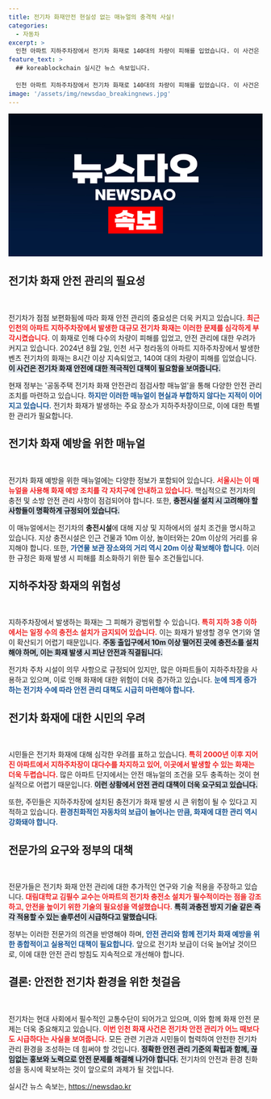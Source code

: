 ```yaml
---
title: 전기차 화재안전 현실성 없는 매뉴얼의 충격적 사실!
categories:
  - 자동차
excerpt: >
  인천 아파트 지하주차장에서 전기차 화재로 140대의 차량이 피해를 입었습니다. 이 사건은 정부의 전기차 화재 안전 관리 매뉴얼의 현실성 부족을 드러내며, 주차장 화재 예방을 위한 획기적 대책이 시급하다는 목소리가 커지고 있습니다.
feature_text: >
  ## koreablockchain 실시간 뉴스 속보입니다.

  인천 아파트 지하주차장에서 전기차 화재로 140대의 차량이 피해를 입었습니다. 이 사건은 정부의 전기차 화재 안전 관리 매뉴얼의 현실성 부족을 드러내며, 주차장 화재 예방을 위한 획기적 대책이 시급하다는 목소리가 커지고 있습니다.
image: '/assets/img/newsdao_breakingnews.jpg'
---
```


<p><img src="/assets/img/newsdao_breakingnews.jpg" alt="koreablockchain 속보" /></p>

<h2 data-ke-size="size26">전기차 화재 안전 관리의 필요성</h2>

<p data-ke-size="size16">&nbsp;</p>

<p>전기차가 점점 보편화됨에 따라 화재 안전 관리의 중요성은 더욱 커지고 있습니다. <b><span style="color: #ee2323;">최근 인천의 아파트 지하주차장에서 발생한 대규모 전기차 화재는 이러한 문제를 심각하게 부각시켰습니다.</span></b> 이 화재로 인해 다수의 차량이 피해를 입었고, 안전 관리에 대한 우려가 커지고 있습니다. 2024년 8월 2일, 인천 서구 청라동의 아파트 지하주차장에서 발생한 벤츠 전기차의 화재는 8시간 이상 지속되었고, 140여 대의 차량이 피해를 입었습니다. <b><span style="background-color: #21538527;">이 사건은 전기차 화재 안전에 대한 적극적인 대책이 필요함을 보여줍니다.</span></b></p>

<p>현재 정부는 '공동주택 전기차 화재 안전관리 점검사항 매뉴얼'을 통해 다양한 안전 관리 조치를 마련하고 있습니다. <b><span style="color: #1a5490;">하지만 이러한 매뉴얼이 현실과 부합하지 않다는 지적이 이어지고 있습니다.</span></b> 전기차 화재가 발생하는 주요 장소가 지하주차장이므로, 이에 대한 특별한 관리가 필요합니다.</p>

<h2 data-ke-size="size26">전기차 화재 예방을 위한 매뉴얼</h2>

<p data-ke-size="size16">&nbsp;</p>

<p>전기차 화재 예방을 위한 매뉴얼에는 다양한 정보가 포함되어 있습니다. <b><span style="color: #ee2323;">서울시는 이 매뉴얼을 사용해 화재 예방 조치를 각 자치구에 안내하고 있습니다.</span></b> 핵심적으로 전기차의 충전 및 소방 안전 관리 사항이 점검되어야 합니다. 또한, <b><span style="background-color: #21538527;">충전시설 설치 시 고려해야 할 사항들이 명확하게 규정되어 있습니다.</span></b></p>

<p>이 매뉴얼에서는 전기차의 <b>충전시설</b>에 대해 지상 및 지하에서의 설치 조건을 명시하고 있습니다. 지상 충전시설은 인근 건물과 10m 이상, 놀이터와는 20m 이상의 거리를 유지해야 합니다. 또한, <b><span style="color: #1a5490;">가연물 보관 장소와의 거리 역시 20m 이상 확보해야 합니다.</span></b> 이러한 규정은 화재 발생 시 피해를 최소화하기 위한 필수 조건들입니다.</p>

<h2 data-ke-size="size26">지하주차장 화재의 위험성</h2>

<p data-ke-size="size16">&nbsp;</p>

<p>지하주차장에서 발생하는 화재는 그 피해가 광범위할 수 있습니다. <b><span style="color: #ee2323;">특히 지하 3층 이하에서는 일정 수의 충전소 설치가 금지되어 있습니다.</span></b> 이는 화재가 발생할 경우 연기와 열이 확산되기 어렵기 때문입니다. <b><span style="background-color: #21538527;">주동 출입구에서 10m 이상 떨어진 곳에 충전소를 설치해야 하며, 이는 화재 발생 시 피난 안전과 직결됩니다.</span></b></p>

<p>전기차 주차 시설이 의무 사항으로 규정되어 있지만, 많은 아파트들이 지하주차장을 사용하고 있으며, 이로 인해 화재에 대한 위험이 더욱 증가하고 있습니다. <b><span style="color: #1a5490;">눈에 띄게 증가하는 전기차 수에 따라 안전 관리 대책도 시급히 마련해야 합니다.</span></b></p>

<h2 data-ke-size="size26">전기차 화재에 대한 시민의 우려</h2>

<p data-ke-size="size16">&nbsp;</p>

<p>시민들은 전기차 화재에 대해 심각한 우려를 표하고 있습니다. <b><span style="color: #ee2323;">특히 2000년 이후 지어진 아파트에서 지하주차장이 대다수를 차지하고 있어, 이곳에서 발생할 수 있는 화재는 더욱 두렵습니다.</span></b> 많은 아파트 단지에서는 안전 매뉴얼의 조건을 모두 충족하는 것이 현실적으로 어렵기 때문입니다. <b><span style="background-color: #21538527;">이런 상황에서 안전 관리 대책이 더욱 요구되고 있습니다.</span></b></p>

<p>또한, 주민들은 지하주차장에 설치된 충전기가 화재 발생 시 큰 위험이 될 수 있다고 지적하고 있습니다. <b><span style="color: #1a5490;">환경친화적인 자동차의 보급이 늘어나는 만큼, 화재에 대한 관리 역시 강화돼야 합니다.</span></b></p>

<h2 data-ke-size="size26">전문가의 요구와 정부의 대책</h2>

<p data-ke-size="size16">&nbsp;</p>

<p>전문가들은 전기차 화재 안전 관리에 대한 추가적인 연구와 기술 적용을 주장하고 있습니다. <b><span style="color: #ee2323;">대림대학교 김필수 교수는 아파트의 전기차 충전소 설치가 필수적이라는 점을 강조하고, 안전을 높이기 위한 기술의 필요성을 역설했습니다.</span></b> <b><span style="background-color: #21538527;">특히 과충전 방지 기술 같은 즉각 적용할 수 있는 솔루션이 시급하다고 말했습니다.</span></b></p>

<p>정부는 이러한 전문가의 의견을 반영해야 하며, <b><span style="color: #1a5490;">안전 관리와 함께 전기차 화재 예방을 위한 종합적이고 실용적인 대책이 필요합니다.</span></b> 앞으로 전기차 보급이 더욱 늘어날 것이므로, 이에 대한 안전 관리 방침도 지속적으로 개선해야 합니다.</p>

<h2 data-ke-size="size26">결론: 안전한 전기차 환경을 위한 첫걸음</h2>

<p data-ke-size="size16">&nbsp;</p>

<p>전기차는 현대 사회에서 필수적인 교통수단이 되어가고 있으며, 이와 함께 화재 안전 문제는 더욱 중요해지고 있습니다. <b><span style="color: #ee2323;">이번 인천 화재 사건은 전기차 안전 관리가 어느 때보다도 시급하다는 사실을 보여줍니다.</span></b> 모든 관련 기관과 시민들이 협력하여 안전한 전기차 관리 환경을 조성하는 데 힘써야 할 것입니다. <b><span style="background-color: #21538527;">정확한 안전 관리 기준의 확립과 함께, 끊임없는 홍보와 노력으로 안전 문제를 해결해 나가야 합니다.</span></b> 전기차의 안전과 환경 친화성을 동시에 확보하는 것이 앞으로의 과제가 될 것입니다.</p>
실시간 뉴스 속보는, <a href="https://newsdao.kr" rel="dofollow">https://newsdao.kr</a>


